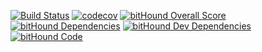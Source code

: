 [![Build Status](https://travis-ci.org/UintaGroup/blendtec-mobile.svg?branch=master)](https://travis-ci.org/UintaGroup/blendtec-mobile)
[![codecov](https://codecov.io/gh/UintaGroup/blendtec-mobile/branch/master/graph/badge.svg)](https://codecov.io/gh/UintaGroup/blendtec-mobile)
[![bitHound Overall Score](https://www.bithound.io/github/UintaGroup/blendtec-mobile/badges/score.svg)](https://www.bithound.io/github/UintaGroup/blendtec-mobile)
[![bitHound Dependencies](https://www.bithound.io/github/UintaGroup/blendtec-mobile/badges/dependencies.svg)](https://www.bithound.io/github/UintaGroup/blendtec-mobile/master/dependencies/npm)
[![bitHound Dev Dependencies](https://www.bithound.io/github/UintaGroup/blendtec-mobile/badges/devDependencies.svg)](https://www.bithound.io/github/UintaGroup/blendtec-mobile/master/dependencies/npm)
[![bitHound Code](https://www.bithound.io/github/UintaGroup/blendtec-mobile/badges/code.svg)](https://www.bithound.io/github/UintaGroup/blendtec-mobile)
